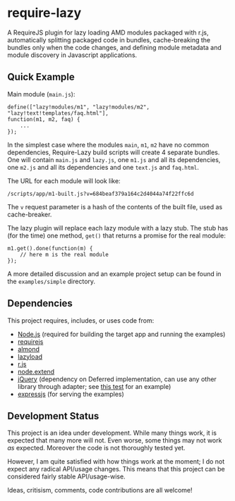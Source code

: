 require-lazy
============

A RequireJS plugin for lazy loading AMD modules packaged with r.js, automatically splitting packaged
code in bundles, cache-breaking the bundles only when the code changes, and defining module metadata
and module discovery in Javascript applications.

Quick Example
-------------

Main module (`main.js`):

	define(["lazy!modules/m1", "lazy!modules/m2", "lazy!text!templates/faq.html"],
	function(m1, m2, faq) {
		...
	});

In the simplest case where the modules `main`, `m1`, `m2` have no common dependencies, Require-Lazy
build scripts will create 4 separate bundles. One will contain `main.js` and `lazy.js`, one `m1.js`
and all its dependencies, one `m2.js` and all its dependencies and one `text.js` and `faq.html`.

The URL for each module will look like:

	/scripts/app/m1-built.js?v=684beaf379a164c2d4044a74f22ffc6d

The `v` request parameter is a hash of the contents of the built file, used as cache-breaker.

The lazy plugin will replace each lazy module with a lazy stub. The stub has (for the time)
one method, `get()` that returns a promise for the real module:

	m1.get().done(function(m) {
		// here m is the real module
	});

A more detailed discussion and an example project setup can be found in the `examples/simple`
directory.

Dependencies
------------
This project requires, includes, or uses code from:

- [Node.js](http://nodejs.org/) (required for building the target app and running the examples)
- [requirejs](https://github.com/jrburke/requirejs)
- [almond](https://github.com/jrburke/almond)
- [lazyload](https://github.com/rgrove/lazyload/)
- [r.js](https://github.com/jrburke/r.js)
- [node.extend](https://github.com/dreamerslab/node.extend)
- [jQuery](http://jquery.com/) (dependency on Deferred implementation, can use any other library through adapter; see [this test](https://github.com/nikospara/require-lazy/tree/master/tests/issue005-jqueryless) for an example)
- [expressjs](http://expressjs.com/) (for serving the examples)

Development Status
------------------
This project is an idea under development. While many things work, it is expected
that many more will not. Even worse, some things may not work *as* expected. Moreover the code is
not thoroughly tested yet.

However, I am quite satisfied with how things work at the moment; I do not expect any radical API/usage changes.
This means that this project can be considered fairly stable API/usage-wise.

Ideas, critisism, comments, code contributions are all welcome!
